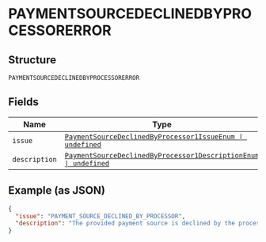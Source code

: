 
# PAYMENTSOURCEDECLINEDBYPROCESSORERROR

## Structure

`PAYMENTSOURCEDECLINEDBYPROCESSORERROR`

## Fields

| Name | Type | Tags | Description |
|  --- | --- | --- | --- |
| `issue` | [`PaymentSourceDeclinedByProcessor1IssueEnum \| undefined`](../../doc/models/payment-source-declined-by-processor-1-issue-enum.md) | Optional | - |
| `description` | [`PaymentSourceDeclinedByProcessor1DescriptionEnum \| undefined`](../../doc/models/payment-source-declined-by-processor-1-description-enum.md) | Optional | - |

## Example (as JSON)

```json
{
  "issue": "PAYMENT_SOURCE_DECLINED_BY_PROCESSOR",
  "description": "The provided payment source is declined by the processor. Please try again with a different payment source by creating a new order."
}
```

